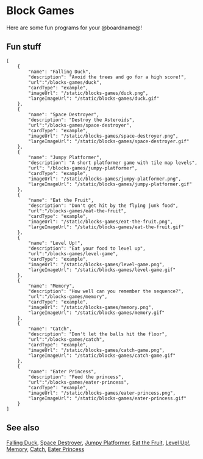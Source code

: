 # Block Games

Here are some fun programs for your @boardname@!

## Fun stuff

```codecard
[
    {
        "name": "Falling Duck",
        "description": "Avoid the trees and go for a high score!",
        "url":"/blocks-games/duck",
        "cardType": "example",
        "imageUrl": "/static/blocks-games/duck.png",
        "largeImageUrl": "/static/blocks-games/duck.gif"
    },
    {
        "name": "Space Destroyer",
        "description": "Destroy the Asteroids",
        "url":"/blocks-games/space-destroyer",
        "cardType": "example",
        "imageUrl": "/static/blocks-games/space-destroyer.png",
        "largeImageUrl": "/static/blocks-games/space-destroyer.gif"
    },
    {
        "name": "Jumpy Platformer",
        "description": "A short platformer game with tile map levels",
        "url": "/blocks-games/jumpy-platformer",
        "cardType": "example",
        "imageUrl": "/static/blocks-games/jumpy-platformer.png",
        "largeImageUrl": "/static/blocks-games/jumpy-platformer.gif"
    },
    {
        "name": "Eat the Fruit",
        "description": "Don't get hit by the flying junk food",
        "url":"/blocks-games/eat-the-fruit",
        "cardType": "example",
        "imageUrl": "/static/blocks-games/eat-the-fruit.png",
        "largeImageUrl": "/static/blocks-games/eat-the-fruit.gif"
    },
    {
        "name": "Level Up!",
        "description": "Eat your food to level up",
        "url":"/blocks-games/level-game",
        "cardType": "example",
        "imageUrl": "/static/blocks-games/level-game.png",
        "largeImageUrl": "/static/blocks-games/level-game.gif"
    },
    {
        "name": "Memory",
        "description": "How well can you remember the sequence?",
        "url":"/blocks-games/memory",
        "cardType": "example",
        "imageUrl": "/static/blocks-games/memory.png",
        "largeImageUrl": "/static/blocks-games/memory.gif"
    },
    {
        "name": "Catch",
        "description": "Don't let the balls hit the floor",
        "url":"/blocks-games/catch",
        "cardType": "example",
        "imageUrl": "/static/blocks-games/catch-game.png",
        "largeImageUrl": "/static/blocks-games/catch-game.gif"
    },
    {
        "name": "Eater Princess",
        "description": "Feed the princess",
        "url":"/blocks-games/eater-princess",
        "cardType": "example",
        "imageUrl": "/static/blocks-games/eater-princess.png",
        "largeImageUrl": "/static/blocks-games/eater-princess.gif"
    }
]
```

## See also

[Falling Duck](/blocks-games/duck),
[Space Destroyer](/blocks-games/space-destroyer),
[Jumpy Platformer](/blocks-games/jumpy-platformer),
[Eat the Fruit](/blocks-games/eat-the-fruit),
[Level Up!](/blocks-games/level-game),
[Memory](/blocks-games/memory),
[Catch](/blocks-games/catch),
[Eater Princess](/blocks-games/eater-princess)